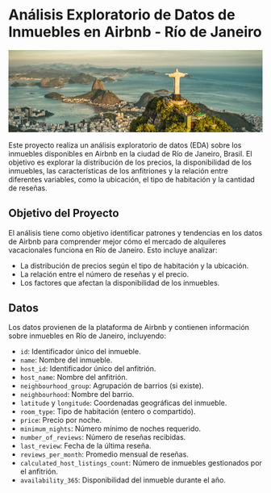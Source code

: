 # Análisis Exploratorio de Datos de Inmuebles en Airbnb - Río de Janeiro
![Texto alternativo](https://raw.githubusercontent.com/miranda-amanda/Airbnb_Rio_de_Janeiro/main/Rio_de_Janeiro.jpg)

Este proyecto realiza un análisis exploratorio de datos (EDA) sobre los inmuebles disponibles en Airbnb en la ciudad de Río de Janeiro, Brasil. El objetivo es explorar la distribución de los precios, la disponibilidad de los inmuebles, las características de los anfitriones y la relación entre diferentes variables, como la ubicación, el tipo de habitación y la cantidad de reseñas. 

## Objetivo del Proyecto

El análisis tiene como objetivo identificar patrones y tendencias en los datos de Airbnb para comprender mejor cómo el mercado de alquileres vacacionales funciona en Río de Janeiro. Esto incluye analizar:
- La distribución de precios según el tipo de habitación y la ubicación.
- La relación entre el número de reseñas y el precio.
- Los factores que afectan la disponibilidad de los inmuebles.

## Datos

Los datos provienen de la plataforma de Airbnb y contienen información sobre inmuebles en Río de Janeiro, incluyendo:
- `id`: Identificador único del inmueble.
- `name`: Nombre del inmueble.
- `host_id`: Identificador único del anfitrión.
- `host_name`: Nombre del anfitrión.
- `neighbourhood_group`: Agrupación de barrios (si existe).
- `neighbourhood`: Nombre del barrio.
- `latitude` y `longitude`: Coordenadas geográficas del inmueble.
- `room_type`: Tipo de habitación (entero o compartido).
- `price`: Precio por noche.
- `minimum_nights`: Número mínimo de noches requerido.
- `number_of_reviews`: Número de reseñas recibidas.
- `last_review`: Fecha de la última reseña.
- `reviews_per_month`: Promedio mensual de reseñas.
- `calculated_host_listings_count`: Número de inmuebles gestionados por el anfitrión.
- `availability_365`: Disponibilidad del inmueble durante el año.
